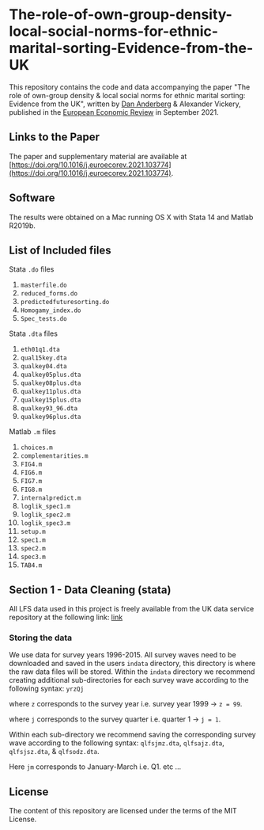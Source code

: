 # The-role-of-own-group-density-local-social-norms-for-ethnic-marital-sorting-Evidence-from-the-UK

This repository contains the code and data accompanying the paper "The role of own-group density &amp; local social norms for ethnic marital sorting: Evidence from the UK", written by [Dan Anderberg](https://www.dananderberg.com/) &amp; Alexander Vickery, published in the [European Economic Review](https://doi.org/10.1016/j.euroecorev.2021.103774) in September 2021.

## Links to the Paper
The paper and supplementary material are available at [https://doi.org/10.1016/j.euroecorev.2021.103774](https://doi.org/10.1016/j.euroecorev.2021.103774).

## Software
The results were obtained on a Mac running OS X with Stata 14 and Matlab R2019b.

## List of Included files 
Stata `.do` files
1. `masterfile.do`
2. `reduced_forms.do`
3. `predictedfuturesorting.do`
4. `Homogamy_index.do`
5. `Spec_tests.do`

Stata `.dta` files 
1. `eth01q1.dta`
2. `qual15key.dta`
3. `qualkey04.dta`
4. `qualkey05plus.dta`
5. `qualkey08plus.dta`
6. `qualkey11plus.dta`
7. `qualkey15plus.dta`
8. `qualkey93_96.dta`
9. `qualkey96plus.dta`

Matlab `.m` files
1. `choices.m`
2. `complementarities.m`
3. `FIG4.m`
4. `FIG6.m`
5. `FIG7.m`
6. `FIG8.m`
7. `internalpredict.m`
8. `loglik_spec1.m`
9. `loglik_spec2.m`
10. `loglik_spec3.m`
11. `setup.m`
12. `spec1.m`
13. `spec2.m`
14. `spec3.m`
15. `TAB4.m`

## Section 1 - Data Cleaning (stata)
All LFS data used in this project is freely available from the UK data service repository at the following link: [link](https://beta.ukdataservice.ac.uk/datacatalogue/series/series?id=2000026#!/access-data)

### Storing the data 
We use data for survey years 1996-2015. All survey waves need to be downloaded and saved in the users `indata` directory, this directory is where the raw data files will be stored. 
Within the `indata` directory we recommend creating additional sub-directories for each survey wave according to the following syntax: `yrzQj` 

where `z` corresponds to the survey year i.e. survey year 1999 &rarr; `z = 99`. 

where `j` corresponds to the survey quarter i.e. quarter 1 &rarr; `j = 1`. 

Within each sub-directory we recommend saving the corresponding survey wave according to the following syntax: `qlfsjmz.dta`, `qlfsajz.dta`, `qlfsjsz.dta`, &amp; `qlfsodz.dta`. 

Here `jm` corresponds to January-March i.e. Q1. etc …


## License 
The content of this repository are licensed under the terms of the MIT License.

